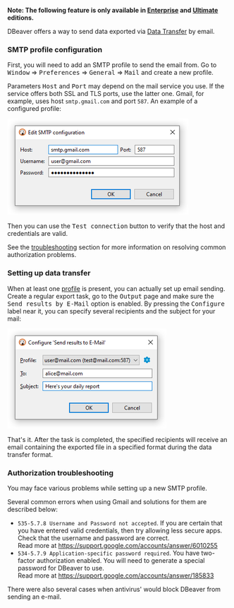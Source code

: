 **Note: The following feature is only available in [Enterprise](Enterprise-Edition) and [Ultimate](Ultimate-Edition) editions.**

DBeaver offers a way to send data exported via [Data Transfer](Data-transfer) by email.

### SMTP profile configuration

First, you will need to add an SMTP profile to send the email from. Go to <kbd>Window</kbd> &rArr; <kbd>Preferences</kbd> &rArr; <kbd>General</kbd> &rArr; <kbd>Mail</kbd> and create a new profile.

Parameters <kbd>Host</kbd> and <kbd>Port</kbd> may depend on the mail service you use. If the service offers both SSL and TLS ports, use the latter one. Gmail, for example, uses host `smtp.gmail.com` and port `587`. An example of a configured profile:

![img_1.png](images/ug/data-transfer/mail-smtp-configuration.png)

Then you can use the <kbd>Test connection</kbd> button to verify that the host and credentials are valid.

See the [troubleshooting](#Authorization-troubleshooting) section for more information on resolving common authorization problems.

### Setting up data transfer
When at least one [profile](#SMTP-profile-configuration) is present, you can actually set up email sending. Create a regular export task, go to the <kbd>Output</kbd> page and make sure the <kbd>Send results by E-Mail</kbd> option is enabled. By pressing the <kbd>Configure</kbd> label near it, you can specify several recipients and the subject for your mail:

![](images/ug/data-transfer/mail-configuration.png)

That's it. After the task is completed, the specified recipients will receive an email containing the exported file in a specified format during the data transfer format.

### Authorization troubleshooting

You may face various problems while setting up a new SMTP profile.

Several common errors when using Gmail and solutions for them are described below:
- `535-5.7.8 Username and Password not accepted`. If you are certain that you have entered valid credentials, then try allowing less secure apps. Check that the username and password are correct.<br>Read more at https://support.google.com/accounts/answer/6010255
- `534-5.7.9 Application-specific password required`. You have two-factor authorization enabled. You will need to generate a special password for DBeaver to use.<br>Read more at https://support.google.com/accounts/answer/185833

There were also several cases when antivirus' would block DBeaver from sending an e-mail.